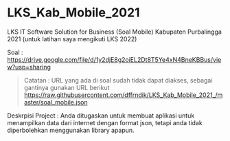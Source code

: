 # LKS_Kab_Mobile_2021

LKS IT Software Solution for Business (Soal Mobile) Kabupaten Purbalingga 2021 (untuk latihan saya mengikuti LKS 2022)

Soal : https://drive.google.com/file/d/1y2djE8g2oiEL2Dt8T5Ye4xN4BneKBBus/view?usp=sharing
> Catatan : URL yang ada di soal sudah tidak dapat diakses, sebagai gantinya gunakan URL berikut https://raw.githubusercontent.com/dffrndik/LKS_Kab_Mobile_2021_/master/soal_mobile.json

Deskrpisi Project : 
Anda ditugaskan untuk membuat aplikasi untuk menampilkan data dari internet dengan format json, tetapi anda tidak diperbolehkan menggunakan library apapun. 
